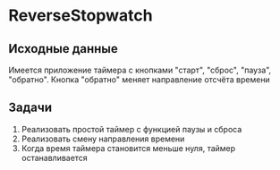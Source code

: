 # ReverseStopwatch
## Исходные данные
Имеется приложение таймера с кнопками "старт", "сброс", "пауза", "обратно". Кнопка "обратно" меняет направление отсчёта времени
## Задачи
1. Реализовать простой таймер с функцией паузы и сброса
2. Реализовать смену направления времени
3. Когда время таймера становится меньше нуля, таймер останавливается
